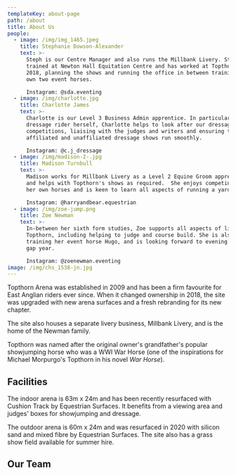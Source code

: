 ```yaml
---
templateKey: about-page
path: /about
title: About Us
people:
  - image: /img/img_1465.jpeg
    title: Stephanie Dowson-Alexander
    text: >-
      Steph is our Centre Manager and also runs the Millbank Livery. Steph
      trained at Newton Hall Equitation Centre and has worked at Topthorn since
      2018, planning the shows and running the office in between training her
      own two event horses. 

      Instagram: @sda.eventing
  - image: /img/charlotte.jpg
    title: Charlotte James
    text: >-
      Charlotte is our Level 3 Business Admin apprentice. In particular, as a
      dressage rider herself, Charlotte helps to look after our dressage
      competitions, liaising with the judges and writers and ensuring that our
      affiliated and unaffiliated dressage shows run smoothly. 

      Instagram: @c.j_dressage
  - image: /img/madison-2-.jpg
    title: Madison Turnbull
    text: >-
      Madison works for Millbank Livery as a Level 2 Equine Groom apprentice,
      and helps with Topthorn's shows as required.  She enjoys competing with
      her own horses and is keen to learn all aspects of running a yard. 

      Instagram: @harryandbear.equestrian
  - image: /img/zoe-jump.png
    title: Zoe Newman
    text: >-
      In-between her sixth form studies, Zoe supports all aspects of life at
      Topthorn, including helping to judge and course build. She is also
      training her event horse Hugo, and is looking forward to evening in her
      gap year. 

      Instagram: @zoenewman.eventing
image: /img/chs_1538-jn.jpg
---
```


Topthorn Arena was established in 2009 and has been a firm favourite for East Anglian riders ever since. When it changed ownership in 2018, the site was upgraded with new arena surfaces and a fresh rebranding for its new chapter.

The site also houses a separate livery business, Millbank Livery, and is the home of the Newman family.

Topthorn was named after the original owner's grandfather's popular showjumping horse who was a WWI War Horse (one of the inspirations for Michael Morpurgo's Topthorn in his novel _War Horse_).

## Facilities

The indoor arena is 63m x 24m and has been recently resurfaced with Cushion Track by Equestrian Surfaces. It benefits from a viewing area and judges' boxes for showjumping and dressage.

The outdoor arena is 60m x 24m and was resurfaced in 2020 with silicon sand and mixed fibre by Equestrian Surfaces. The site also has a grass show field available for summer hire.

## Our Team

